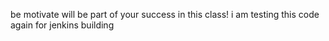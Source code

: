 be motivate will be part of your success in this class!
i am testing this code again for jenkins building